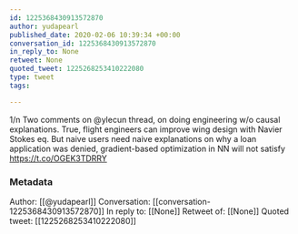 ```yaml
---
id: 1225368430913572870
author: yudapearl
published_date: 2020-02-06 10:39:34 +00:00
conversation_id: 1225368430913572870
in_reply_to: None
retweet: None
quoted_tweet: 1225268253410222080
type: tweet
tags:

---
```


1/n Two comments on @ylecun thread, on doing engineering w/o causal explanations. True, flight engineers can improve wing design with Navier Stokes eq. But naive users need naive explanations on why a loan application was denied, gradient-based optimization in NN will not satisfy https://t.co/OGEK3TDRRY

### Metadata

Author: [[@yudapearl]]
Conversation: [[conversation-1225368430913572870]]
In reply to: [[None]]
Retweet of: [[None]]
Quoted tweet: [[1225268253410222080]]
